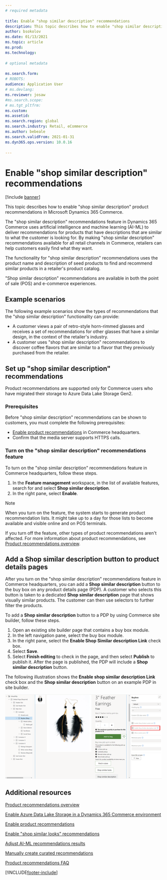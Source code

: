 ```yaml
---
# required metadata

title: Enable "shop similar description" recommendations
description: This topic describes how to enable "shop similar description" product recommendations in Microsoft Dynamics 365 Commerce.
author: bsokolov
ms.date: 01/13/2021
ms.topic: article
ms.prod: 
ms.technology: 

# optional metadata

ms.search.form: 
# ROBOTS: 
audience: Application User
# ms.devlang: 
ms.reviewer: josaw
#ms.search.scope: 
# ms.tgt_pltfrm: 
ms.custom: 
ms.assetid: 
ms.search.region: global
ms.search.industry: Retail, eCommerce
ms.author: bebeale
ms.search.validFrom: 2021-01-31
ms.dyn365.ops.version: 10.0.16

---
```


# Enable "shop similar description" recommendations

[!include [banner](includes/banner.md)]

This topic describes how to enable "shop similar description" product recommendations in Microsoft Dynamics 365 Commerce.

The "shop similar description" recommendations feature in Dynamics 365 Commerce uses artificial intelligence and machine learning (AI-ML) to deliver recommendations for products that have descriptions that are similar to what the customer is looking for. By making "shop similar description" recommendations available for all retail channels in Commerce, retailers can help customers easily find what they want.

The functionality for "shop similar description" recommendations uses the product name and description of seed products to find and recommend similar products in a retailer's product catalog.

"Shop similar description" recommendations are available in both the point of sale (POS) and e-commerce experiences.

## Example scenarios

The following example scenarios show the types of recommendations that the "shop similar description" functionality can provide:

- A customer views a pair of retro-style horn-rimmed glasses and receives a set of recommendations for other glasses that have a similar design, in the context of the retailer's industry.
- A customer uses "shop similar description" recommendations to discover coffee flavors that are similar to a flavor that they previously purchased from the retailer.

## Set up "shop similar description" recommendations

Product recommendations are supported only for Commerce users who have migrated their storage to Azure Data Lake Storage Gen2.

### Prerequisites

Before "shop similar description" recommendations can be shown to customers, you must complete the following prerequisites:

- [Enable product recommendations](enable-product-recommendations.md) in Commerce headquarters.
- Confirm that the media server supports HTTPS calls.

### Turn on the "shop similar description" recommendations feature

To turn on the "shop similar description" recommendations feature in Commerce headquarters, follow these steps.

1. In the **Feature management** workspace, in the list of available features, search for and select **Shop similar description**.
1. In the right pane, select **Enable**.

> [!NOTE]
> When you turn on the feature, the system starts to generate product recommendation lists. It might take up to a day for those lists to become available and visible online and on POS terminals.
>
> If you turn off the feature, other types of product recommendations aren't affected. For more information about product recommendations, see [Product recommendations overview](product-recommendations.md).

## Add a Shop similar description button to product details pages

After you turn on the "shop similar description" recommendations feature in Commerce headquarters, you can add a **Shop similar description** button to the buy box on any product details page (PDP). A customer who selects this button is taken to a dedicated **Shop similar description** page that shows visually similar products. The customer can then use selectors to further filter the products.

To add a **Shop similar description** button to a PDP by using Commerce site builder, follow these steps.

1. Open an existing site builder page that contains a buy box module.
1. In the left navigation pane, select the buy box module.
1. In the right pane, select the **Enable Shop Similar description Link** check box.
1. Select **Save**.
1. Select **Finish editing** to check in the page, and then select **Publish** to publish it. After the page is published, the PDP will include a **Shop similar description** button.

The following illustration shows the **Enable shop similar description Link** check box and the **Shop similar description** button on an example PDP in site builder.

![Enable shop similar description Link check box and Shop similar description button on a PDP in site builder.](./media/ter_site_builder_buybox_button.png)

## Additional resources

[Product recommendations overview](product-recommendations.md)

[Enable Azure Data Lake Storage in a Dynamics 365 Commerce environment](enable-adls-environment.md)

[Enable product recommendations](enable-product-recommendations.md)

[Enable "shop similar looks" recommendations](shop-similar-looks.md)

[Adjust AI-ML recommendations results](modify-product-recommendation-results.md)

[Manually create curated recommendations](create-editorial-recommendation-lists.md)

[Product recommendations FAQ](faq-recommendations.md)


[!INCLUDE[footer-include](../includes/footer-banner.md)]